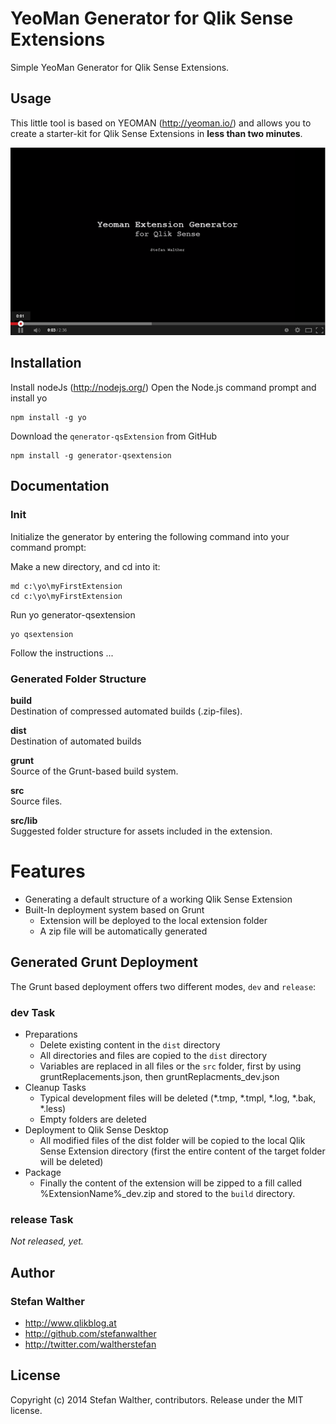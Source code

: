 # YeoMan Generator for Qlik Sense Extensions 

Simple YeoMan Generator for Qlik Sense Extensions.

## Usage
This little tool is based on YEOMAN (http://yeoman.io/) and allows you to create a starter-kit for Qlik Sense Extensions in **less than two minutes**.

[![](https://raw.githubusercontent.com/QlikDev/generator-qsExtension/master/resources/qsExtension_Generator_YouTube.png)](https://www.youtube.com/watch?v=-WvWoMpAxwg)

## Installation

Install nodeJs (http://nodejs.org/)
Open the Node.js command prompt and install yo
 

```
npm install -g yo
```

Download the `qenerator-qsExtension` from GitHub

```
npm install -g generator-qsextension
```

## Documentation

### Init

Initialize the generator by entering the following command into your command prompt:


Make a new directory, and cd into it:
```
md c:\yo\myFirstExtension
cd c:\yo\myFirstExtension
```

Run yo generator-qsextension
```
yo qsextension
```

Follow the instructions ...

### Generated Folder Structure

**build**  
Destination of compressed automated builds (.zip-files).

**dist**  
Destination of automated builds

**grunt**  
Source of the Grunt-based build system.

**src**  
Source files.

**src/lib**  
Suggested folder structure for assets included in the extension.



# Features

* Generating a default structure of a working Qlik Sense Extension
* Built-In deployment system based on Grunt
    * Extension will be deployed to the local extension folder
    * A zip file will be automatically generated

## Generated Grunt Deployment
The Grunt based deployment offers two different modes, `dev` and `release`:

### dev Task

* Preparations
	* Delete existing content in the `dist` directory
	* All directories and files are copied to the `dist` directory
	* Variables are replaced in all files or the `src` folder, first by using gruntReplacements.json, then gruntReplacments_dev.json
* Cleanup Tasks
	* Typical development files will be deleted (*.tmp, *.tmpl, *.log, *.bak, *.less)
	* Empty folders are deleted
* Deployment to Qlik Sense Desktop
	* All modified files of the dist folder will be copied to the local Qlik Sense Extension directory (first the entire content of the target folder will be deleted)
* Package
	* Finally the content of the extension will be zipped to a fill called %ExtensionName%_dev.zip and stored to the `build` directory. 

### release Task

*Not released, yet.*

## Author
### Stefan Walther 
* http://www.qlikblog.at
* http://github.com/stefanwalther
* http://twitter.com/waltherstefan

## License
Copyright (c) 2014 Stefan Walther, contributors.
Release under the MIT license.
